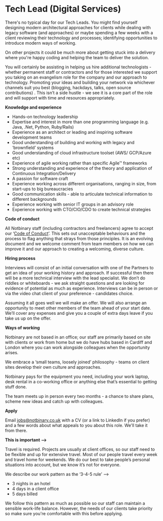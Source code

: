 # Tech Lead (Digital Services)


There's no typical day for our Tech Leads. You might find yourself designing modern architectural approaches for clients while dealing with legacy software (and approaches) or maybe spending a few weeks with a client reviewing their technology and processes; identifying opportunities to introduce modern ways of working.

On other projects it could be much more about getting stuck into a delivery where you're happy coding and helping the team to deliver the solution.

You will certainly be assisting in helping us hire additional technologists - whether permanent staff or contractors and for those interested we support you taking on an evangelism role for the company and our approach to technology.  Promoting your ideas and building your network via whichever channels suit you best (blogging, hackdays, talks, open source contributions) . This isn’t a side hustle - we see it is a core part of the role and will support with time and resources appropriately.

**Knowledge and experience**

- Hands-on technology leadership
- Expertise and interest in more than one programming language (e.g. Java, .Net, Python, Ruby/Rails)
- Experience as an architect or leading and inspiring software development teams
- Good understanding of building and working with legacy and ‘brownfield’ systems
- Good understanding of cloud infrastructure toolset (AWS/ GCP/Azure etc)
- Experience of agile working rather than specific Agile™ frameworks
- Strong understanding and experience of the theory and application of Continuous Integration/Delivery
- A passion for software craft
- Experience working across different organisations, ranging in size, from start-ups to big bureaucracies
- Good communication skills - able to articulate technical information to different backgrounds
- Experience working with senior IT groups in an advisory role
- Experience working with CTO/CIO/CDO to create technical strategies

**Code of conduct**

All Notbinary staff (including contractors and freelancers) agree to accept our ‘[Code of Conduct](https://github.com/notbinary/job-roles/blob/master/code-of-conduct.md)’. This sets out unacceptable behaviours and the process to flag anything that strays from those principles. It is an evolving document and we welcome comment from team members on how we can improve it and our approach to creating a welcoming, diverse culture.

**Hiring process**

Interviews will consist of an initial conversation with one of the Partners to get an idea of your working history and approach. If successful then there will be a more technical interview with the lead specialist. We don’t do riddles or whiteboards - we ask straight questions and are looking for evidence of potential as much as experience. Interviews can be in person or via the video chat client of your preference - candidates choice.

Assuming it all goes well we will make an offer.  We will also arrange an opportunity to meet other members of the team ahead of your start date. We’ll cover any expenses and give you a couple of extra days leave if you take us up on the offer.

**Ways of working**

Notbinary are not based in an office; our staff are primarily based on site with clients or work from home but we do have hubs based in Cardiff and London where you can work alongside colleagues when the opportunity arises.

We embrace a ‘small teams, loosely joined’ philosophy - teams on client sites develop their own culture and approaches.

Notbinary pays for the equipment you need, including your work laptop, desk rental in a co-working office or anything else that’s essential to getting stuff done.

The team meets up in person every two months - a chance to share plans, scheme new ideas and catch up with colleagues.


**Apply**

Email jobs@notbinary.co.uk with a CV (or a link to LinkedIn if you prefer) and a few words about what appeals to you about this role. We'll take it from there.

**This is important —>**

Travel is required. Projects are usually at client offices, so our staff need to be flexible and up for extensive travel. Most of our people travel every week and travel home for weekends. We do our best to take people’s personal situations into account, but we know it’s not for everyone.

We describe our work pattern as the ‘3-4-5 rule’ --> 

- 3 nights in an hotel
- 4 days in a client office
- 5 days billed

We follow this pattern as much as possible so our staff can maintain a sensible work-life balance. However, the needs of our clients take priority so make sure you're comfortable with this before applying.






